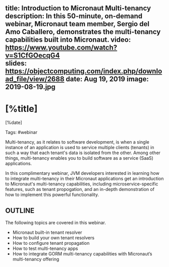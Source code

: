 title: Introduction to Micronaut Multi-tenancy
description: In this 50-minute, on-demand webinar, Micronaut team member, Sergio del Amo Caballero, demonstrates the multi-tenancy capabilities built into Micronaut.
video: https://www.youtube.com/watch?v=S1CfGOecqG4              
slides: https://objectcomputing.com/index.php/download_file/view/2688
date: Aug 19, 2019
image: 2019-08-19.jpg
---

# [%title]

[%date] 

Tags: #webinar

Multi-tenancy, as it relates to software development, is when a single instance of an application is used to service multiple clients (tenants) in such a way that each tenant's data is isolated from the other. Among other things, multi-tenancy enables you to build software as a service (SaaS) applications.
 
In this complimentary webinar, JVM developers interested in learning how to integrate multi-tenancy in their Micronaut applications get an introduction to Micronaut's multi-tenancy capabilities, including microservice-specific features, such as tenant propogation, and an in-depth demonstration of how to implement this powerful functionality.
 
## OUTLINE
 
The following topics are covered in this webinar.
 
- Micronaut built-in tenant resolver
- How to build your own tenant resolvers
- How to configure tenant propagation
- How to test multi-tenancy apps
- How to integrate GORM multi-tenancy capabilities with Micronaut’s multi-tenancy offering
